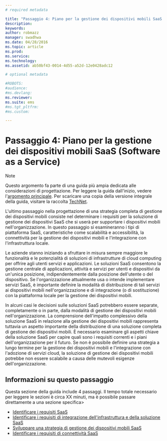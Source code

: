```yaml
---
# required metadata

title: "Passaggio 4: Piano per la gestione dei dispositivi mobili SaaS (Software as a Service)"
description:
keywords:
author: robmazz
manager: swadhwa
ms.date: 04/28/2016
ms.topic: article
ms.prod:
ms.service:
ms.technology:
ms.assetid: ab50bf43-0014-4d55-a52d-12e0428adc12

# optional metadata

#ROBOTS:
#audience:
#ms.devlang:
ms.reviewer: 
ms.suite: ems
#ms.tgt_pltfrm:
#ms.custom:

---
```


# Passaggio 4: Piano per la gestione dei dispositivi mobili SaaS (Software as a Service)

>[!NOTE]
>Questo argomento fa parte di una guida più ampia dedicata alle considerazioni di progettazione. Per leggere la guida dall'inizio, vedere l'[argomento principale](mdm-design-considerations-guide.md). Per scaricare una copia della versione integrale della guida, visitare la raccolta [TechNet](https://gallery.technet.microsoft.com/Mobile-Device-Management-7d401582).

L'ultimo passaggio nella progettazione di una strategia completa di gestione dei dispositivi mobili consiste nel determinare i requisiti per la soluzione di gestione dei dispositivi SaaS che si userà per supportare i dispositivi mobili nell'organizzazione. In questo passaggio si esamineranno i tipi di piattaforma SaaS, caratteristiche come scalabilità e accessibilità, la connettività per la gestione dei dispositivi mobili e l'integrazione con l'infrastruttura locale.

Le aziende stanno iniziando a sfruttare in misura sempre maggiore le funzionalità e le potenzialità di soluzioni di infrastrutture di cloud computing per offrire agli utenti servizi e applicazioni. Le soluzioni SaaS consentono la gestione centrale di applicazioni, attività e servizi per utenti e dispositivi da un'unica posizione, indipendentemente dalla posizione dell'utente o del dispositivo. Se l'organizzazione attualmente usa o intende implementare servizi SaaS, è importante definire la modalità di distribuzione di tali servizi ai dispositivi mobili nell'organizzazione e di integrazione (o di sostituzione) con la piattaforma locale per la gestione dei dispositivi mobili. 

In alcuni casi le decisioni sulle soluzioni SaaS potrebbero essere separate, completamente o in parte, dalla modalità di gestione dei dispositivi mobili nell'organizzazione. La comprensione dell'impatto complessivo della soluzione SaaS in relazione alla gestione dei dispositivi mobili rappresenta tuttavia un aspetto importante della distribuzione di una soluzione completa di gestione dei dispositivi mobili. </para><para>È necessario esaminare gli aspetti chiave della soluzione SaaS per capire quali sono i requisiti correnti e i piani dell'organizzazione per il futuro. Se non è possibile definire una strategia a lungo termine per la gestione dei dispositivi mobili e l'integrazione con l'adozione di servizi cloud, la soluzione di gestione dei dispositivi mobili potrebbe non essere scalabile a causa delle mutevoli esigenze dell'organizzazione.

## Informazioni su questo passaggio

Questa sezione della guida include 4 passaggi. Il tempo totale necessario per leggere le sezioni è circa XX minuti, ma è possibile passare direttamente a una sezione specifica>

- [Identificare i requisiti SaaS](mdm-identify-saas-requirements.md)
- [Identificare i requisiti di integrazione dell'infrastruttura e della soluzione SaaS](mdm-identify-saas-solution-infrastructure-integration-needs.md)
- [Sviluppare una strategia di gestione dei dispositivi mobili SaaS](mdm-develop-saas-mdm-strategy.md)
- [Identificare i requisiti di connettività SaaS](mdm-identify-saas-connectivity-requirements.md)

<!--HONumber=Apr16_HO2-->


